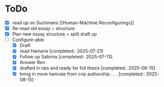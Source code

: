
# ToDo
- [x] read up on Suchmans [[Human-Machine Reconfigurings]]
- [x] Re-read old essay + structure
- [x] Plan new essay structure + split draft up
- [ ] Configure-able 
	- [x] Draft 
	- [x] read Hamarie [completed:: 2025-07-21]
	- [x] Follow up Sabrina [completed:: 2025-07-13]
	- [x] Answer Ren
	- [x] drafted in obs and ready for full thesis [completed:: 2025-08-15]
	- [x] bring in more hamraie from crip authorship . . . [completed:: 2025-08-15]
